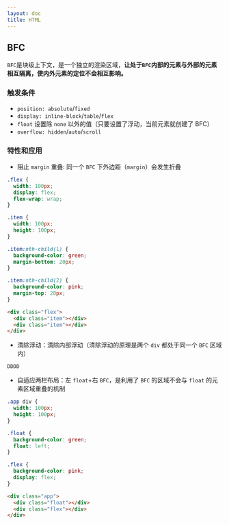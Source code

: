 ```yaml
---
layout: doc
title: HTML
---
```


## BFC

`BFC`是块级上下文，是一个独立的渲染区域，**让处于`BFC`内部的元素与外部的元素相互隔离，使内外元素的定位不会相互影响。**

### 触发条件

- `position: absolute`/`fixed`
- `display: inline-block`/`table`/`flex`
- `float` 设置除 `none` 以外的值（只要设置了浮动，当前元素就创建了 BFC）
- `overflow: hidden`/`auto`/`scroll`

### 特性和应用

- 阻止 `margin` 重叠: 同一个 `BFC` 下外边距（`margin`）会发生折叠

```css
.flex {
  width: 100px;
  display: flex;
  flex-wrap: wrap;
}

.item {
  width: 100px;
  height: 100px;
}

.item:nth-child(1) {
  background-color: green;
  margin-bottom: 20px;
}

.item:nth-child(2) {
  background-color: pink;
  margin-top: 20px;
}
```

```html
<div class="flex">
  <div class="item"></div>
  <div class="item"></div>
</div>
```

- 清除浮动：清除内部浮动（清除浮动的原理是两个 `div` 都处于同一个 `BFC` 区域内）

```
DDDD
```

- 自适应两栏布局：左 `float`+右 `BFC`，是利用了 `BFC` 的区域不会与 `float` 的元素区域重叠的机制

```css
.app div {
  width: 100px;
  height: 100px;
}

.float {
  background-color: green;
  float: left;
}

.flex {
  background-color: pink;
  display: flex;
}
```

```html
<div class="app">
  <div class="float"></div>
  <div class="flex"></div>
</div>
```

##

